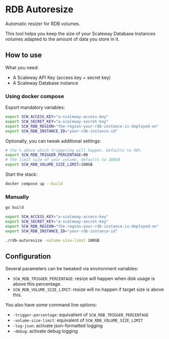 # RDB Autoresize

Automatic resizer for RDB volumes.

This tool helps you keep the size of your Scaleway Database Instances volumes adapted to the
amount of data you store in it.

## How to use

What you need:

- A Scaleway API Key (access key + secret key)
- A Scaleway Database instance

### Using docker compose

Export mandatory variables:

```bash
export SCW_ACCESS_KEY="a-scaleway-access-key"
export SCW_SECRET_KEY="a-scaleway-secret-key"
export SCW_RDB_REGION="the-region-your-rdb-instance-is-deployed-on"
export SCW_RDB_INSTANCE_ID="your-rdb-instance-id"
```

Optionally, you can tweak additional settings:

```bash
# the % above which triggering will happen. Defaults to 90%
export SCW_RDB_TRIGGER_PERCENTAGE=90
# the limit size of your volume, defaults to 100GB
export SCW_RDB_VOLUME_SIZE_LIMIT=100GB
```

Start the stack:

```bash
docker compose up --build
```

### Manually

```bash
go build

export SCW_ACCESS_KEY="a-scaleway-access-key"
export SCW_SECRET_KEY="a-scaleway-secret-key"
export SCW_RDB_REGION="the-region-your-rdb-instance-is-deployed-on"
export SCW_RDB_INSTANCE_ID="your-rdb-instance-id"

./rdb-autoresize -volume-size-limit 100GB
```

## Configuration

Several parameters can be tweaked via environment variables:

- `SCW_RDB_TRIGGER_PERCENTAGE`: resize will happen when disk usage is above this percentage.
- `SCW_RDB_VOLUME_SIZE_LIMIT`: resize will no happen if target size is above this.

You also have some command line options:

- `-trigger-percentage`: equivalient of `SCW_RDB_TRIGGER_PERCENTAGE`
- `-volume-size-limit`: equivalent of `SCW_RDB_VOLUME_SIZE_LIMIT`
- `-log-json`: activate json-formatted logging
- `-debug`: activate debug logging
